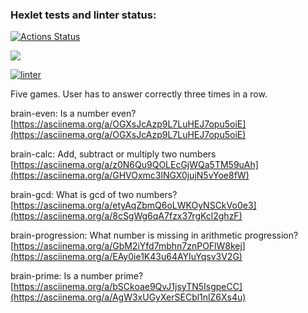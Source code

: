 ### Hexlet tests and linter status:
[![Actions Status](https://github.com/lanakonst/frontend-project-lvl1/workflows/hexlet-check/badge.svg)](https://github.com/lanakonst/frontend-project-lvl1/actions)

<a href="https://codeclimate.com/github/codeclimate/codeclimate/maintainability"><img src="https://api.codeclimate.com/v1/badges/a99a88d28ad37a79dbf6/maintainability" /></a>

[![linter](https://github.com/lanakonst/frontend-project-lvl1/actions/workflows/linter.yml/badge.svg)](https://github.com/lanakonst/frontend-project-lvl1/actions/workflows/linter.yml)

Five games. User has to answer correctly three times in a row. 

brain-even: 
Is a number even?
[https://asciinema.org/a/OGXsJcAzp9L7LuHEJ7opu5oiE](https://asciinema.org/a/OGXsJcAzp9L7LuHEJ7opu5oiE)

brain-calc:
Add, subtract or multiply two numbers
[https://asciinema.org/a/z0N6Qu9QOLEcGjWQa5TM59uAh](https://asciinema.org/a/GHVOxmc3lNGX0jujN5vYoe8fW)

brain-gcd:
What is gcd of two numbers?
[https://asciinema.org/a/etyAqZbmQ6oLWKOyNSCkVo0e3](https://asciinema.org/a/8cSgWg6qA7fzx37rgKcl2ghzF)

brain-progression:
What number is missing in arithmetic progression?
[https://asciinema.org/a/GbM2iYfd7mbhn7znPOFlW8kej](https://asciinema.org/a/EAy0ie1K43u64AYIuYqsv3V2G)

brain-prime:
Is a number prime?
[https://asciinema.org/a/bSCkoae9QvJ1jsyTN5IsgpeCC](https://asciinema.org/a/AgW3xUGyXerSECbl1nlZ6Xs4u)
